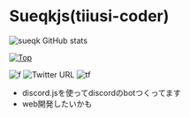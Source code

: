 # Sueqkjs(tiiusi-coder)
![sueqk GitHub stats](https://github-readme-stats.vercel.app/api?username=Sueqkjs&count_private=true&show_icons=true&theme=dracula)


[![Top](https://github-readme-stats.vercel.app/api/top-langs/?username=Sueqkjs&layout=compact&theme=dracula)](https://github.com/anuraghazra/github-readme-stats)

![f](https://img.shields.io/github/followers/Sueqkjs?label=Followers&style=social)
![Twitter URL](https://img.shields.io/twitter/url?style=social&url=https%3A%2F%2Ftwitter.com%2Ftiiusi)
![tf](https://img.shields.io/twitter/follow/tiiusi?style=social)

- discord.jsを使ってdiscordのbotつくってます
- web開発したいかも
